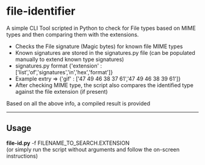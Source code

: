 # file-identifier
A simple CLI Tool scripted in Python to check for File types based on MIME types and then comparing them with the extensions.

* Checks the File signature (Magic bytes) for known file MIME types 
* Known signatures are stored in the signatures.py file (can be populated manually to extend known type signatures)
* signatures.py format {'extension' : ['list','of','signatures','in','hex','format']}
* Example extry => {'gif' : ['47 49 46 38 37 61','47 49 46 38 39 61']}
* After checking MIME type, the script also compares the identified type against the file extension (if present)

Based on all the above info, a compiled result is provided

_____

## Usage
<strong>file-id.py</strong> -f FILENAME_TO_SEARCH.EXTENSION <br>
(or simply run the script without arguments and follow the on-screen instructions)
